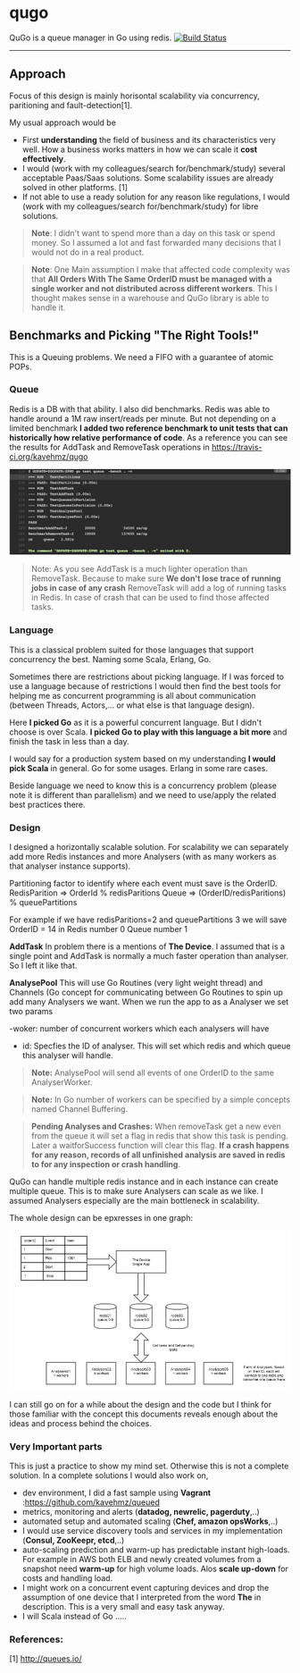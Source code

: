 
# qugo
QuGo is a queue manager in Go using redis.
[![Build Status](https://travis-ci.org/kavehmz/qugo.svg)](https://travis-ci.org/kavehmz/qugo)

---

## Approach

Focus of this design is mainly horisontal scalability via concurrency, paritioning and fault-detection[1].

My usual approach would be
- First **understanding** the field of business and its characteristics very well. How a business works matters in how we can scale it **cost effectively**.
- I would (work with my colleagues/search for/benchmark/study) several acceptable Paas/Saas solutions. Some scalability issues are already solved in other platforms. [1]
- If not able to use a ready solution for any reason like regulations, I would (work with my colleagues/search for/benchmark/study) for libre solutions.

> **Note**: I didn't want to spend more than a day on this task or spend money. So I assumed a lot and fast forwarded many decisions that I would not do in a real product.


> **Note**: One Main assumption I make that affected code complexity was that **All Orders With The Same OrderID must be managed with a single worker and not distributed across different workers**. This I thought makes sense in a warehouse and QuGo library is able to handle it.

## Benchmarks and Picking "The Right Tools!"

This is a Queuing problems. We need a FIFO with a guarantee of atomic POPs.

### Queue
Redis is a DB with that ability. I also did benchmarks. Redis was able to handle around a 1M raw insert/reads per minute. But not depending on a limited benchmark **I added two reference benchmark to unit tests that can historically how relative performance of code**. As a reference you can see the results for AddTask and RemoveTask operations in https://travis-ci.org/kavehmz/qugo

![benchmarket](https://raw.githubusercontent.com/kavehmz/static/master/queue/benchmarket01.png)


> Note: As you see AddTask is a much lighter operation than RemoveTask. Because to make sure **We don't lose trace of running jobs in case of any crash** RemoveTask will add a log of running tasks in Redis. In case of crash that can be used to find those affected tasks.

### Language

This is a classical problem suited for those languages that support concurrency the best. Naming some Scala, Erlang, Go.

Sometimes there are restrictions about picking language. If I was forced to use a language because of restrictions I would then find the best tools for helping me as concurrent programming is all about communication (between Threads, Actors,... or what else is that language design).

Here **I picked Go** as it is a powerful concurrent language. But I didn't choose is over Scala. **I picked Go to play with this language a bit more** and finish the task in less than a day.

I would say for a production system based on my understanding **I would pick Scala** in general. Go for some usages. Erlang in some rare cases.

Beside language we need to know this is a concurrency problem (please note it is different than parallelism) and we need to use/apply the related best practices there.

### Design
I designed a horizontally scalable solution. 
For scalability we can separately add  more Redis instances and more Analysers (with as many workers as that analyser instance supports).

Partitioning factor to identify where each event must save is the OrderID.
RedisParition => OrderId % redisParitions
Queue => (OrderID/redisParitions) % queuePartitions

For example if we have redisParitions=2 and queuePartitions 3 we will save OrderID = 14 in 
Redis number 0
Queue number 1

**AddTask**
In problem there is a mentions of **The Device**. I assumed that is a single point and AddTask is normally a much faster operation than analyser. So I left it like that.

**AnalysePool**
This will use Go Routines (very light weight thread) and Channels (Go concept for communicating between Go Routines to spin up add many Analysers we want. When we run the app to as a Analyser we set two params

-woker: number of concurrent workers which each analysers will have
- id: Specfies the ID of analyser. This will set which redis and which queue this analyser will handle.

> **Note:** AnalysePool will send all events of one OrderID to the same AnalyserWorker.

> **Note:** In Go number of workers can be specified by a simple concepts named Channel Buffering.

> **Pending Analyses and Crashes:** When removeTask get a new even from the queue it will set a flag in redis that show this task is pending. Later a waitforSuccess function will clear this flag. **If a crash happens for any reason, records of all unfinished analysis are saved in redis to for any inspection or crash handling**.

QuGo can handle multiple redis instance and in each instance can create multiple queue. This is to make sure Analysers can scale as we like. I assumed Analysers especially are the main bottleneck in scalability.

The whole design can be epxresses in one graph:

[![Diagram](https://raw.githubusercontent.com/kavehmz/static/master/queue/diagram.png)]()

I can still go on for a while about the design and the code but I think for those familiar with the concept this documents reveals enough about the ideas and process behind the choices.

### Very Important parts
This is just a practice to show my mind set. Otherwise this is not a complete solution.
In a complete solutions I would also work on,
- dev environment, I did a fast sample using **Vagrant** :https://github.com/kavehmz/queued
- metrics, monitoring and alerts (**datadog, newrelic, pagerduty**,..)
- automated setup and automated scaling (**Chef, amazon opsWorks**,..)
- I would use service discovery tools and services in my implementation (**Consul, ZooKeepr, etcd**,..)
- auto-scaling prediction and warm-up has predictable instant high-loads. For example in AWS both ELB and newly created volumes from a snapshot need **warm-up** for high volume loads. Alos **scale up-down** for costs and handling load.
- I might work on a concurrent event capturing devices and drop the assumption of one device that I interpreted from the word **The** in description. This is a very small and easy task anyway.
- I will Scala instead of Go
.....

### References:
[1] http://queues.io/